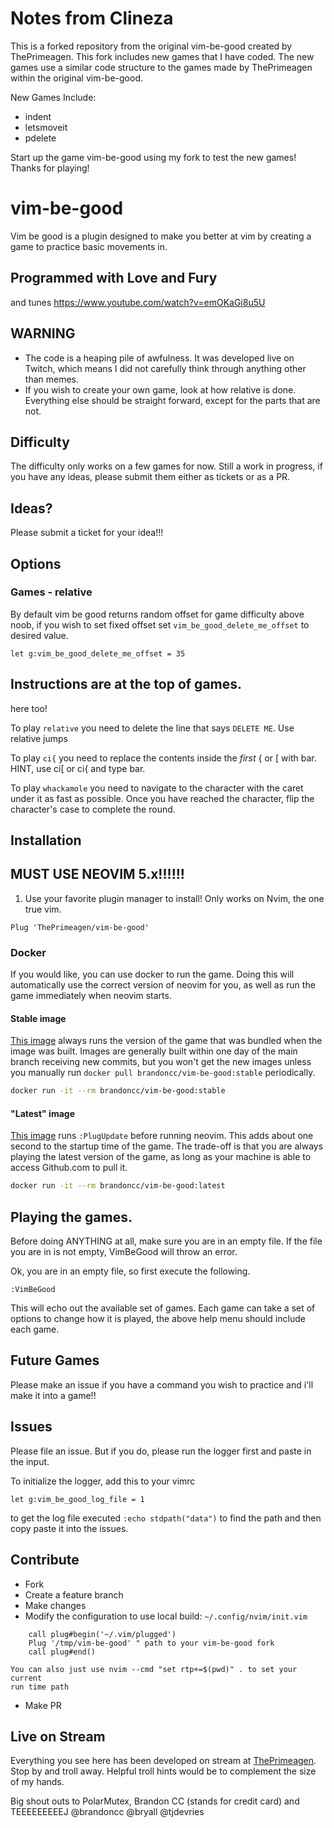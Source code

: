 # Notes from Clineza
This is a forked repository from the original vim-be-good created by ThePrimeagen. This fork includes new games that I have coded. The new games use
a similar code structure to the games made by ThePrimeagen within the original vim-be-good.

New Games Include:
- indent
- letsmoveit
- pdelete

Start up the game vim-be-good using my fork to test the new games! Thanks for playing!


# vim-be-good

Vim be good is a plugin designed to make you better at vim by creating a game
to practice basic movements in.

## Programmed with Love and Fury

and tunes https://www.youtube.com/watch?v=emOKaGi8u5U

## WARNING

-   The code is a heaping pile of awfulness. It was developed live on Twitch,
    which means I did not carefully think through anything other than memes.
-   If you wish to create your own game, look at how relative is done.
    Everything else should be straight forward, except for the parts that are
    not.

## Difficulty

The difficulty only works on a few games for now. Still a work in progress,
if you have any ideas, please submit them either as tickets or as a PR.

## Ideas?

Please submit a ticket for your idea!!!

## Options

### Games - relative

By default vim be good returns random offset for game difficulty above noob, if
you wish to set fixed offset set `vim_be_good_delete_me_offset` to desired
value.

`let g:vim_be_good_delete_me_offset = 35`

## Instructions are at the top of games.

here too!

To play `relative` you need to delete the line that
says `DELETE ME`. Use relative jumps

To play `ci{` you need to replace the contents
inside the _first_ { or [ with bar. HINT, use ci[
or ci{ and type bar.

To play `whackamole` you need to navigate to the character with the caret under
it as fast as possible. Once you have reached the character, flip the
character's case to complete the round.

## Installation

## MUST USE NEOVIM 5.x!!!!!!

1. Use your favorite plugin manager to install! Only works on Nvim, the one true
   vim.

```viml
Plug 'ThePrimeagen/vim-be-good'
```

### Docker

If you would like, you can use docker to run the game. Doing this will
automatically use the correct version of neovim for you, as well as run the
game immediately when neovim starts.

#### Stable image

[This image](https://github.com/brandoncc/docker-vim-be-good/blob/master/stable/Dockerfile) always runs the version of the game that was bundled when the image
was built. Images are generally built within one day of the main branch
receiving new commits, but you won't get the new images unless you manually run
`docker pull brandoncc/vim-be-good:stable` periodically.

```bash
docker run -it --rm brandoncc/vim-be-good:stable
```

#### "Latest" image

[This image](https://github.com/brandoncc/docker-vim-be-good/blob/master/latest/Dockerfile) runs `:PlugUpdate` before running neovim. This adds about one second
to the startup time of the game. The trade-off is that you are always playing
the latest version of the game, as long as your machine is able to access
Github.com to pull it.

```bash
docker run -it --rm brandoncc/vim-be-good:latest
```

## Playing the games.

Before doing ANYTHING at all, make sure you are in an empty file. If the file
you are in is not empty, VimBeGood will throw an error.

Ok, you are in an empty file, so first execute the following.

```viml
:VimBeGood
```

This will echo out the available set of games. Each game can take a set of
options to change how it is played, the above help menu should include each game.

## Future Games

Please make an issue if you have a command you wish to practice and i'll make
it into a game!!

## Issues

Please file an issue. But if you do, please run the logger first and paste in
the input.

To initialize the logger, add this to your vimrc

```
let g:vim_be_good_log_file = 1
```

to get the log file executed `:echo stdpath("data")` to find the path and then
copy paste it into the issues.

## Contribute

-   Fork
-   Create a feature branch
-   Make changes
-   Modify the configuration to use local build:
    `~/.config/nvim/init.vim`

```
    call plug#begin('~/.vim/plugged')
    Plug '/tmp/vim-be-good' " path to your vim-be-good fork
    call plug#end()
```

    You can also just use nvim --cmd "set rtp+=$(pwd)" . to set your current
    run time path

-   Make PR

## Live on Stream

Everything you see here has been developed on stream at [ThePrimeagen](https://twitch.tv/ThePrimeagen).
Stop by and troll away. Helpful troll hints would be to complement the size of my hands.

Big shout outs to PolarMutex, Brandon CC (stands for credit card) and TEEEEEEEEEJ
@brandoncc @bryall @tjdevries
